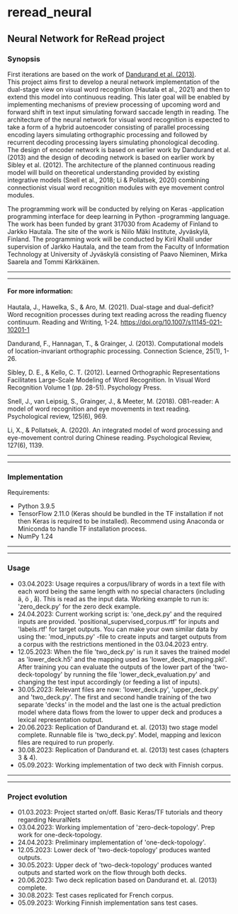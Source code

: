 # reread_neural
## Neural Network for ReRead project

### Synopsis

First iterations are based on the work of [Dandurand et al. (2013)](https://www.tandfonline.com/doi/pdf/10.1080/09540091.2013.801934).  
This project aims first to develop a neural network implementation of the dual-stage view on visual word recognition 
(Hautala et al., 2021) and then to extend this model into continuous reading. This later goal will be enabled by 
implementing mechanisms of preview processing of upcoming word and forward shift in text input simulating forward saccade
length in reading. The architecture of the neural network for visual word recognition is expected to take a form of a 
hybrid autoencoder consisting of parallel processing encoding layers simulating orthographic processing and followed by
recurrent decoding processing layers simulating phonological decoding. The design of encoder network is based on earlier
work by Dandurand et al. (2013) and the design of decoding network is based on earlier work by Sibley et al. (2012). 
The architecture of the planned continuous reading model will build on theoretical understanding provided by existing 
integrative models (Snell et al., 2018; Li & Pollatsek, 2020) combining connectionist visual word recognition modules 
with eye movement control modules.  

The programming work will be conducted by relying on Keras -application programming 
interface for deep learning in Python -programming language. The work has been funded by grant 317030 from 
Academy of Finland to Jarkko Hautala. The site of the work is Niilo Mäki Institute, Jyväskylä, Finland. The programming 
work will be conducted by Kiril Khalil under supervision of Jarkko Hautala, and the team from the Faculty of Information
Technology at University of Jyväskylä consisting of Paavo Nieminen, Mirka Saarela and Tommi Kärkkäinen.

------------------------------------------------------------------------- 
-------------------------------------------------------------------------

#### For more information:  

Hautala, J., Hawelka, S., & Aro, M. (2021). Dual-stage and dual-deficit? Word recognition processes during text reading 
across the reading fluency continuum. Reading and Writing, 1-24. https://doi.org/10.1007/s11145-021-10201-1

Dandurand, F., Hannagan, T., & Grainger, J. (2013). Computational models of location-invariant orthographic processing. 
Connection Science, 25(1), 1-26.

Sibley, D. E., & Kello, C. T. (2012). Learned Orthographic Representations Facilitates Large-Scale Modeling of Word 
Recognition. In Visual Word Recognition Volume 1 (pp. 28-51). Psychology Press.

Snell, J., van Leipsig, S., Grainger, J., & Meeter, M. (2018). OB1-reader: A model of word recognition and eye movements
in text reading. Psychological review, 125(6), 969.

Li, X., & Pollatsek, A. (2020). An integrated model of word processing and eye-movement control during Chinese reading. 
Psychological Review, 127(6), 1139.

------------------------------------------------------------------------- 
-------------------------------------------------------------------------

### Implementation

Requirements:  

- Python 3.9.5   
- TensorFlow 2.11.0 (Keras should be bundled in the TF installation if not then Keras is required to be installed).
Recommend using Anaconda or Miniconda to handle TF installation process.  
- NumPy 1.24

------------------------------------------------------------------------- 
-------------------------------------------------------------------------

### Usage  

- 03.04.2023: Usage requires a corpus/library of words in a text file with each word being the same length with no 
special characters (including ä, ö , å). This is read as the input data. Working example to run is: 'zero_deck.py' for
the zero deck example.
- 24.04.2023: Current working script is: 'one_deck.py' and the required inputs are provided. 
'positional_supervised_corpus.rtf' for inputs and 'labels.rtf' for target outputs. You can make your own similar data
by using the: 'mod_inputs.py' -file to create inputs and target outputs from a corpus with the restrictions mentioned
in the 03.04.2023 entry.
- 12.05.2023: When the file 'two_deck.py' is run it saves the trained model as 'lower_deck.h5' and the mapping used as
'lower_deck_mapping.pkl'. After training you can evaluate the outputs of the lower part of the 'two-deck-topology' by
running the file 'lower_deck_evaluation.py' and changing the test input accordingly (or feeding a list of inputs).
- 30.05.2023: Relevant files are now: 'lower_deck.py', 'upper_deck.py' and 'two_deck.py'. The first and second handle
training of the two separate 'decks' in the model and the last one is the actual prediction model where data flows 
from the lower to upper deck and produces a lexical representation output.
- 20.06.2023: Replication of Dandurand et. al. (2013) two stage model complete. Runnable file is 'two_deck.py'.
Model, mapping and lexicon files are required to run properly.
- 30.08.2023: Replication of Dandurand et. al. (2013) test cases (chapters 3 & 4).
- 05.09.2023: Working implementation of two deck with Finnish corpus.

------------------------------------------------------------------------- 
-------------------------------------------------------------------------

### Project evolution

- 01.03.2023: Project started on/off. Basic Keras/TF tutorials and theory regarding NeuralNets
- 03.04.2023: Working implementation of 'zero-deck-topology'. Prep work for one-deck-topology.
- 24.04.2023: Preliminary implementation of 'one-deck-topology'.
- 12.05.2023: Lower deck of 'two-deck-topology' produces wanted outputs.
- 30.05.2023: Upper deck of 'two-deck-topology' produces wanted outputs and started work on the flow through both decks.
- 20.06.2023: Two deck replication based on Dandurand et. al. (2013) complete.
- 30.08.2023: Test cases replicated for French corpus.
- 05.09.2023: Working Finnish implementation sans test cases.